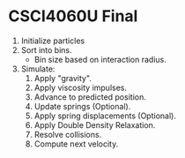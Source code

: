 # CSCI4060U Final

1. Initialize particles
2. Sort into bins.
   + Bin size based on interaction radius.
3. Simulate:
   1. Apply "gravity".
   2. Apply viscosity impulses.
   3. Advance to predicted position.
   4. Update springs (Optional).
   5. Apply spring displacements (Optional).
   6. Apply Double Density Relaxation.
   7. Resolve collisions.
   8. Compute next velocity.

